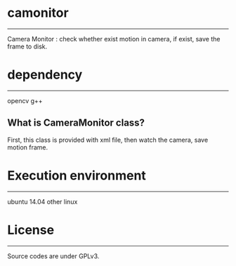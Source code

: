 # camonitor
-------------------

Camera Monitor : check whether exist motion in camera, if exist, save the frame to disk.

# dependency
-------------------

opencv
g++

What is CameraMonitor class?
-------------------

First, this class is provided with xml file, 
then watch the camera, save motion frame.


# Execution environment
---------------------------

ubuntu 14.04
other linux 

# License
-------

Source codes are under GPLv3.